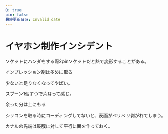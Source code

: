 ```yaml
---
Q: true
pin: false
最終更新日時: Invalid date
---
```

# イヤホン制作インシデント

ソケットにハンダをする際2pinソケットだと熱で変形することがある。

インプレッション剤は多めに取る

少ないと足りなくなってやばい。

スプーン1個ずつで片耳って感じ。

余った分は上にもる

シリコンを取る時にコーディングしてないと、表面がペリペリ剥がれてしまう。

カナルの先端は鼓膜に対して平行に面を作っておく。